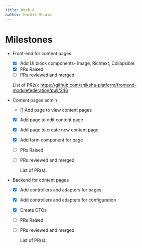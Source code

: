 ```yaml
---
title: Week 4
author: Hardik Sharma
---
```


# Milestones

- Front-end for content pages

  - [x] Add UI block components- Image, Richtext, Collapsible
  - [x] PRs Raised
  - [ ] PRs reviewed and merged

  List of PR(s): https://github.com/shiksha-platform/frontend-modulefederation/pull/246

- Content pages admin

  - [] Add page to view content pages
  - [x] Add page to edit content page
  - [x] Add page to create new content page
  - [x] Add form component for page
  - [ ] PRs Raised
  - [ ] PRs reviewed and merged

    List of PR(s):

- Backend for content pages

  - [x] Add controllers and adapters for pages
  - [x] Add controllers and adapters for configuration
  - [x] Create DTOs
  - [ ] PRs Raised
  - [ ] PRs reviewed and merged

    List of PR(s):
